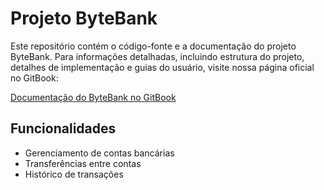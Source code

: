 # Projeto ByteBank

Este repositório contém o código-fonte e a documentação do projeto ByteBank. Para informações detalhadas, incluindo estrutura do projeto, detalhes de implementação e guias do usuário, visite nossa página oficial no GitBook:

[Documentação do ByteBank no GitBook](https://professional-portfolio.gitbook.io/bytebank)

## Funcionalidades
- Gerenciamento de contas bancárias
- Transferências entre contas
- Histórico de transações
